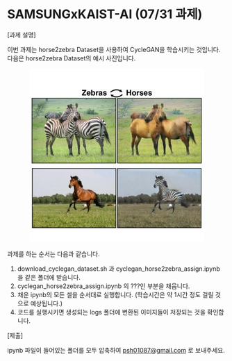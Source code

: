 # SAMSUNGxKAIST-AI (07/31 과제)

[과제 설명]

이번 과제는 horse2zebra Dataset을 사용하여 CycleGAN을 학습시키는 것입니다. 
다음은 horse2zebra Dataset의 예시 사진입니다.

<center><img src="./horse2zebra_sample.jpg"></center>


과제를 하는 순서는 다음과 같습니다.

1. download_cyclegan_dataset.sh 과 cyclegan_horse2zebra_assign.ipynb 을 같은 폴더에 받습니다.
2. cyclegan_horse2zebra_assign.ipynb 의 ???인 부분을 채웁니다.
3. 채운 ipynb의 모든 셀을 순서대로 실행합니다. (학습시간은 약 1시간 정도 걸릴 것으로 예상됩니다.)
4. 코드를 실행시키면 생성되는 logs 폴더에 변환된 이미지들이 저장되는 것을 확인합니다.

[제출]

ipynb 파일이 들어있는 폴더를 모두 압축하여 psh01087@gmail.com 로 보내주세요.